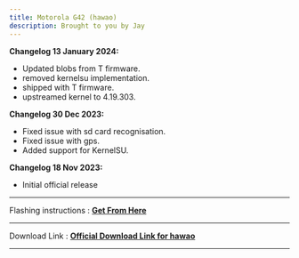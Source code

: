 ```yaml
---
title: Motorola G42 (hawao)
description: Brought to you by Jay
---
```


<b>Changelog 13 January 2024:</b> 
- Updated blobs from T firmware.
- removed kernelsu implementation.
- shipped with T firmware.
- upstreamed kernel to 4.19.303.

<b>Changelog 30 Dec 2023:</b> 
- Fixed issue with sd card recognisation.
- Fixed issue with gps.
- Added support for KernelSU.


<b>Changelog 18 Nov 2023:</b> 
- Initial official release

----
Flashing instructions : [**Get From Here**](hawao_inst.md)

----
Download Link : [**Official Download Link for hawao**](https://sourceforge.net/projects/projectmatrixx/files/Android-14/hawao/)

----

